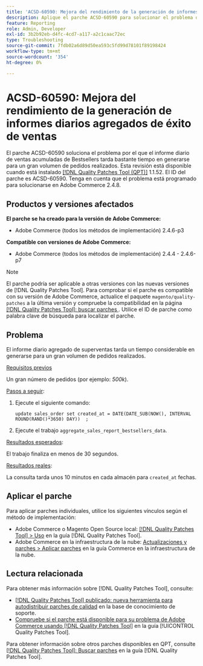 ```yaml
---
title: 'ACSD-60590: Mejora del rendimiento de la generación de informes diarios agregados de éxito de ventas'
description: Aplique el parche ACSD-60590 para solucionar el problema de Adobe Commerce, en el que el informe diario agregado de productos más vendidos tarda una cantidad de tiempo considerable en generarse para un gran volumen de pedidos realizados.
feature: Reporting
role: Admin, Developer
exl-id: 3b2b92eb-d4fc-4cd7-a117-a2c1caac72ec
type: Troubleshooting
source-git-commit: 7fdb02a6d89d50ea593c5fd99d78101f89198424
workflow-type: tm+mt
source-wordcount: '354'
ht-degree: 0%

---
```


# ACSD-60590: Mejora del rendimiento de la generación de informes diarios agregados de éxito de ventas

El parche ACSD-60590 soluciona el problema por el que el informe diario de ventas acumuladas de Bestsellers tarda bastante tiempo en generarse para un gran volumen de pedidos realizados. Esta revisión está disponible cuando está instalado [[!DNL Quality Patches Tool (QPT)]](https://experienceleague.adobe.com/docs/commerce-operations/tools/quality-patches-tool/usage.html?lang=es) 1.1.52. El ID del parche es ACSD-60590. Tenga en cuenta que el problema está programado para solucionarse en Adobe Commerce 2.4.8.

## Productos y versiones afectados

**El parche se ha creado para la versión de Adobe Commerce:**

* Adobe Commerce (todos los métodos de implementación) 2.4.6-p3

**Compatible con versiones de Adobe Commerce:**

* Adobe Commerce (todos los métodos de implementación) 2.4.4 - 2.4.6-p7

>[!NOTE]
>
>El parche podría ser aplicable a otras versiones con las nuevas versiones de [!DNL Quality Patches Tool]. Para comprobar si el parche es compatible con su versión de Adobe Commerce, actualice el paquete `magento/quality-patches` a la última versión y compruebe la compatibilidad en la página [[!DNL Quality Patches Tool]: buscar parches &#x200B;](https://experienceleague.adobe.com/tools/commerce-quality-patches/index.html?lang=es). Utilice el ID de parche como palabra clave de búsqueda para localizar el parche.

## Problema

El informe diario agregado de superventas tarda un tiempo considerable en generarse para un gran volumen de pedidos realizados.

<u>Requisitos previos</u>

Un gran número de pedidos (por ejemplo: *500k*).

<u>Pasos a seguir</u>:

1. Ejecute el siguiente comando:

   `update sales_order set created_at = DATE(DATE_SUB(NOW(), INTERVAL ROUND(RAND()*3650) DAY))  ;`

1. Ejecute el trabajo `aggregate_sales_report_bestsellers_data`.

<u>Resultados esperados</u>:

El trabajo finaliza en menos de 30 segundos.

<u>Resultados reales</u>:

La consulta tarda unos 10 minutos en cada almacén para `created_at` fechas.

## Aplicar el parche

Para aplicar parches individuales, utilice los siguientes vínculos según el método de implementación:

* Adobe Commerce o Magento Open Source local: [[!DNL Quality Patches Tool] > Uso](/help/tools/quality-patches-tool/usage.md) en la guía [!DNL Quality Patches Tool].
* Adobe Commerce en la infraestructura de la nube: [Actualizaciones y parches > Aplicar parches](https://experienceleague.adobe.com/docs/commerce-cloud-service/user-guide/develop/upgrade/apply-patches.html?lang=es) en la guía Commerce en la infraestructura de la nube.

## Lectura relacionada

Para obtener más información sobre [!DNL Quality Patches Tool], consulte:

* [[!DNL Quality Patches Tool] publicado: nueva herramienta para autodistribuir parches de calidad](https://experienceleague.adobe.com/es/docs/commerce-operations/tools/quality-patches-tool/quality-patches-tool-to-self-serve-quality-patches) en la base de conocimiento de soporte.
* [Compruebe si el parche está disponible para su problema de Adobe Commerce usando [!DNL Quality Patches Tool]](/help/tools/quality-patches-tool/patches-available-in-qpt/check-patch-for-magento-issue-with-magento-quality-patches.md) en la guía [!UICONTROL Quality Patches Tool].


Para obtener información sobre otros parches disponibles en QPT, consulte [[!DNL Quality Patches Tool]: Buscar parches](https://experienceleague.adobe.com/tools/commerce-quality-patches/index.html?lang=es) en la guía [!DNL Quality Patches Tool].
